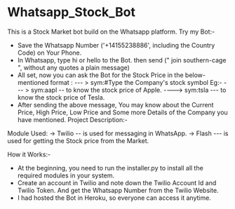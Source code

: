 # Whatsapp_Stock_Bot

This is a Stock Market bot build on the Whatsapp platform.
Try my Bot:-
 * Save the Whatsapp Number ('+14155238886', including the Country Code) on Your Phone.
 * In Whatsapp, type hi or hello to the Bot. then  send (" join southern-cage ", without any quotes a plain message)
 * All set, now you can ask the Bot for the Stock Price in the below-mentioned format :
            --- > sym:#Type the Company's stock symbol
            Eg:- 
            --- > sym:aapl  -- to know the stock price of Apple.
            ----> sym:tsla --- to know the stock price of Tesla.
 * After sending the above message, You may know about the Current Price, High Price, Low Price and Some more Details of the Company you have mentioned.
 Project Description:- 

Module Used:
-> Twilio -- is used for messaging in WhatsApp. 
-> Flash --- is used for getting the Stock price from the Market.

How it Works:-
 * At the beginning, you need to run the installer.py to install all the required modules in your system.
 *  Create an account in Twilio and note down the Twilio Account Id and Twilio Token. And get the Whatsapp Number from the Twilio Website.
 *  I had hosted the Bot in Heroku, so everyone can access it anytime.
